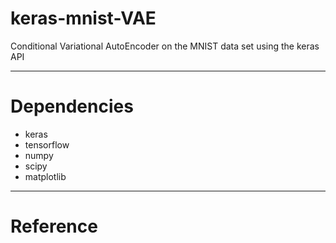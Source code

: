 # keras-mnist-VAE
Conditional Variational AutoEncoder on the MNIST data set using the keras API

***
# Dependencies
- keras
- tensorflow
- numpy
- scipy
- matplotlib

***
# Reference
